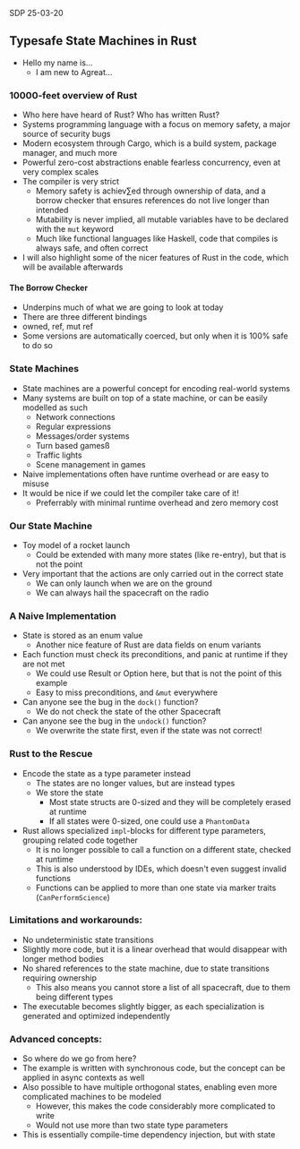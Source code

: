 SDP 25-03-20

## Typesafe State Machines in Rust
 - Hello my name is...
   - I am new to Agreat...


### 10000-feet overview of Rust
 - Who here have heard of Rust? Who has written Rust?
 - Systems programming language with a focus on memory safety, a major source of security bugs
 - Modern ecosystem through Cargo, which is a build system, package manager, and much more
 - Powerful zero-cost abstractions enable fearless concurrency, even at very complex scales
 - The compiler is very strict
   - Memory safety is achiev∑ed through ownership of data, and a borrow checker that ensures references do not live longer than intended
   - Mutability is never implied, all mutable variables have to be declared with the `mut` keyword
   - Much like functional languages like Haskell, code that compiles is always safe, and often correct
 - I will also highlight some of the nicer features of Rust in the code, which will be available afterwards

#### The Borrow Checker
 - Underpins much of what we are going to look at today
 - There are three different bindings
 - owned, ref, mut ref
 - Some versions are automatically coerced, but only when it is 100% safe to do so

### State Machines
 - State machines are a powerful concept for encoding real-world systems
 - Many systems are built on top of a state machine, or can be easily modelled as such
   - Network connections
   - Regular expressions
   - Messages/order systems
   - Turn based gamesß
   - Traffic lights
   - Scene management in games
 - Naive implementations often have runtime overhead or are easy to misuse
 - It would be nice if we could let the compiler take care of it!
   - Preferrably with minimal runtime overhead and zero memory cost

### Our State Machine
 - Toy model of a rocket launch
   - Could be extended with many more states (like re-entry), but that is not the point
 - Very important that the actions are only carried out in the correct state
   - We can only launch when we are on the ground
   - We can always hail the spacecraft on the radio

### A Naive Implementation
 - State is stored as an enum value
   - Another nice feature of Rust are data fields on enum variants
 - Each function must check its preconditions, and panic at runtime if they are not met
   - We could use Result or Option here, but that is not the point of this example
   - Easy to miss preconditions, and `&mut` everywhere
 - Can anyone see the bug in the `dock()` function?
   - We do not check the state of the other Spacecraft
 - Can anyone see the bug in the `undock()` function?
   - We overwrite the state first, even if the state was not correct!

### Rust to the Rescue
 - Encode the state as a type parameter instead
   - The states are no longer values, but are instead types
   - We store the state
     - Most state structs are 0-sized and they will be completely erased at runtime
     - If all states were 0-sized, one could use a `PhantomData`
 - Rust allows specialized `impl`-blocks for different type parameters, grouping related code together
   - It is no longer possible to call a function on a different state, checked at runtime
   - This is also understood by IDEs, which doesn't even suggest invalid functions
   - Functions can be applied to more than one state via marker traits (`CanPerformScience`)

### Limitations and workarounds:
 - No undeterministic state transitions
 - Slightly more code, but it is a linear overhead that would disappear with longer method bodies
 - No shared references to the state machine, due to state transitions requiring ownership
   - This also means you cannot store a list of all spacecraft, due to them being different types
 - The executable becomes slightly bigger, as each specialization is generated and optimized independently

### Advanced concepts:
 - So where do we go from here?
 - The example is written with synchronous code, but the concept can be applied in async contexts as well
 - Also possible to have multiple orthogonal states, enabling even more complicated machines to be modeled
   - However, this makes the code considerably more complicated to write
   - Would not use more than two state type parameters
 - This is essentially compile-time dependency injection, but with state
